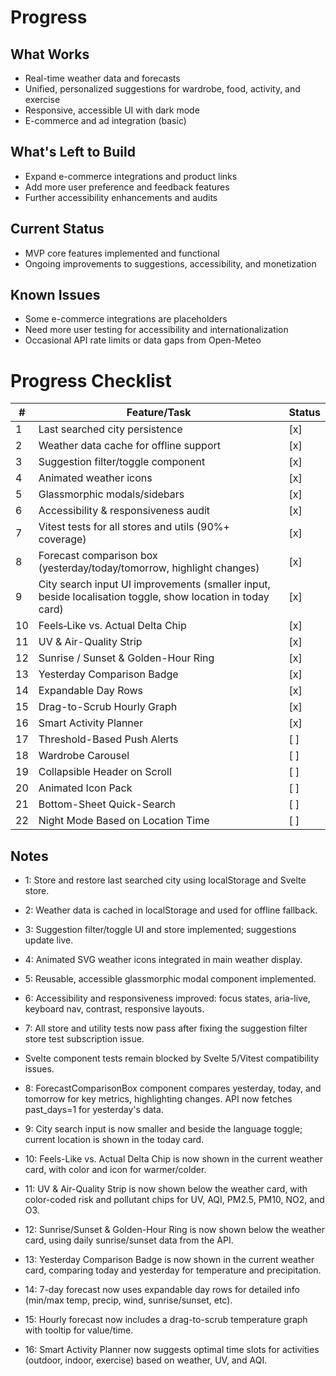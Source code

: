 # Progress

## What Works
- Real-time weather data and forecasts
- Unified, personalized suggestions for wardrobe, food, activity, and exercise
- Responsive, accessible UI with dark mode
- E-commerce and ad integration (basic)

## What's Left to Build
- Expand e-commerce integrations and product links
- Add more user preference and feedback features
- Further accessibility enhancements and audits

## Current Status
- MVP core features implemented and functional
- Ongoing improvements to suggestions, accessibility, and monetization

## Known Issues
- Some e-commerce integrations are placeholders
- Need more user testing for accessibility and internationalization
- Occasional API rate limits or data gaps from Open-Meteo

# Progress Checklist

| # | Feature/Task                                      | Status |
|---|---------------------------------------------------|--------|
| 1 | Last searched city persistence                    | [x]    |  
| 2 | Weather data cache for offline support            | [x]    |  
| 3 | Suggestion filter/toggle component                | [x]    |  
| 4 | Animated weather icons                            | [x]    |  
| 5 | Glassmorphic modals/sidebars                      | [x]    |
| 6 | Accessibility & responsiveness audit              | [x]    |
| 7 | Vitest tests for all stores and utils (90%+ coverage) | [x]    |
| 8 | Forecast comparison box (yesterday/today/tomorrow, highlight changes) | [x]    |
| 9 | City search input UI improvements (smaller input, beside localisation toggle, show location in today card) | [x]    |
| 10 | Feels‐Like vs. Actual Delta Chip                   | [x]    |
| 11 | UV & Air-Quality Strip                            | [x]    |
| 12 | Sunrise / Sunset & Golden-Hour Ring                | [x]    |
| 13 | Yesterday Comparison Badge                        | [x]    |
| 14 | Expandable Day Rows                               | [x]    |
| 15 | Drag-to-Scrub Hourly Graph                         | [x]    |
| 16 | Smart Activity Planner                             | [x]    |
| 17 | Threshold-Based Push Alerts                        | [ ]    |
| 18 | Wardrobe Carousel                                   | [ ]    |
| 19 | Collapsible Header on Scroll                        | [ ]    |
| 20 | Animated Icon Pack                                 | [ ]    |
| 21 | Bottom-Sheet Quick-Search                           | [ ]    |
| 22 | Night Mode Based on Location Time                      | [ ]    |

## Notes
- 1: Store and restore last searched city using localStorage and Svelte store.
- 2: Weather data is cached in localStorage and used for offline fallback.
- 3: Suggestion filter/toggle UI and store implemented; suggestions update live.
- 4: Animated SVG weather icons integrated in main weather display.
- 5: Reusable, accessible glassmorphic modal component implemented.
- 6: Accessibility and responsiveness improved: focus states, aria-live, keyboard nav, contrast, responsive layouts.
- 7: All store and utility tests now pass after fixing the suggestion filter store test subscription issue.
- Svelte component tests remain blocked by Svelte 5/Vitest compatibility issues.

- 8: ForecastComparisonBox component compares yesterday, today, and tomorrow for key metrics, highlighting changes. API now fetches past_days=1 for yesterday's data.
- 9: City search input is now smaller and beside the language toggle; current location is shown in the today card.
- 10: Feels-Like vs. Actual Delta Chip is now shown in the current weather card, with color and icon for warmer/colder.
- 11: UV & Air-Quality Strip is now shown below the weather card, with color-coded risk and pollutant chips for UV, AQI, PM2.5, PM10, NO2, and O3.
- 12: Sunrise/Sunset & Golden-Hour Ring is now shown below the weather card, using daily sunrise/sunset data from the API.
- 13: Yesterday Comparison Badge is now shown in the current weather card, comparing today and yesterday for temperature and precipitation.
- 14: 7-day forecast now uses expandable day rows for detailed info (min/max temp, precip, wind, sunrise/sunset, etc).
- 15: Hourly forecast now includes a drag-to-scrub temperature graph with tooltip for value/time.
- 16: Smart Activity Planner now suggests optimal time slots for activities (outdoor, indoor, exercise) based on weather, UV, and AQI.